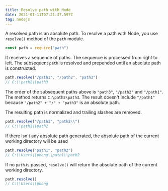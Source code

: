 ```yaml
---
title: Resolve path with Node
date: 2021-01-11T07:21:37.597Z
tag: nodejs
---
```

A resolved path is an absolute path. To resolve a path with Node, you use `resolve()` method of the `path` module.

```javascript
const path = require("path")
```

It receives a sequence of paths. The sequence is processed from right to left. The subsequent `path` is resolved and prepended until an absolute path is constructed. 

```javascript
path.resolve("/path1", "/path2", "path3")
// C:\\path2\\path3
```

The order of the subsequent paths above is `"path3"`, `"/path2"` and `"/path1"`. The method returns `C:\path2\path3`. The result doesn't include `"/path1"` because `"/path2" + "/" + "path3"` is an absolute path. 

The resulting path is normalized and trailing slashes are removed. 

```javascript
path.resolve("/path1", "path2\\")
// C:\\path1\\path2
```

If there isn't any absolute path generated, the absolute path of the current working directory will be used 

```javascript
path.resolve("path1", "path2")
// C:\\Users\\phong\\path1\\path2
```

If no `path` is passed, `resolve()` will return the absolute path of the current working directory.

```javascript
path.resolve()
// C:\\Users\\phong
```